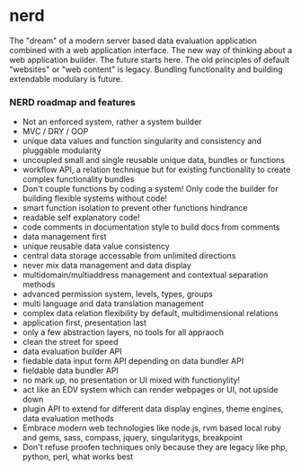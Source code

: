 nerd
====

The "dream" of a modern server based data evaluation application combined with a web application interface. The new way of thinking about a web application builder. The future starts here. The old principles of default "websites" or "web content" is legacy. Bundling functionality and building extendable modulary is future.

### NERD roadmap and features

 + Not an enforced system, rather a system builder
 + MVC / DRY / OOP
 + unique data values and function singularity and consistency and pluggable modularity
 + uncoupled small and single reusable unique data, bundles or functions
 + workflow API, a relation technique but for existing functionality to create complex functionality bundles
 + Don't couple functions by coding a system! Only code the builder for building flexible systems without code!
 + smart function isolation to prevent other functions hindrance
 + readable self explanatory code!
 + code comments in documentation style to build docs from comments
 + data management first
 + unique reusable data value consistency
 + central data storage accessable from unlimited directions
 + never mix data management and data display
 + multidomain/multiaddress management and contextual separation methods
 + advanced permission system, levels, types, groups
 + multi language and data translation management
 + complex data relation flexibility by default, multidimensional relations
 + application first, presentation last
 + only a few abstraction layers, no tools for all appraoch
 + clean the street for speed 
 + data evaluation builder API
 + fiedable data input form API depending on data bundler API
 + fieldable data bundler API 
 + no mark up, no presentation or UI mixed with functionylity!
 + act like an EDV system which can render webpages  or UI, not upside down
 + plugin API to extend for different data display engines, theme engines, data evaluation methods
 + Embrace modern web technologies like node.js, rvm based local ruby and gems, sass, compass, jquery, singularitygs, breakpoint
 + Don't refuse proofen techniques only because they are legacy like php, python, perl, what works best
